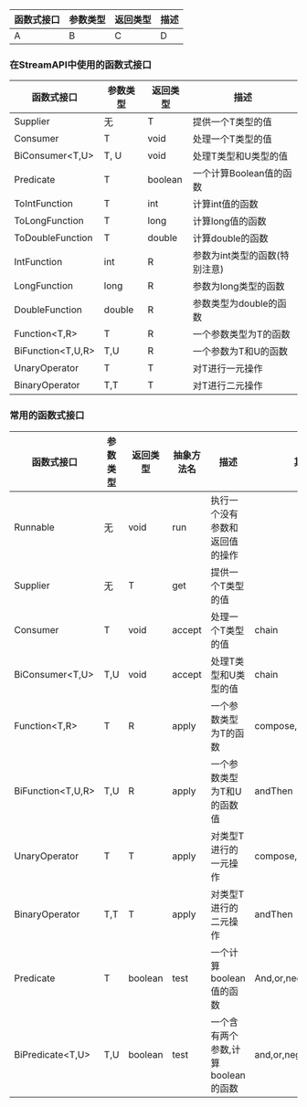 函数式接口 | 参数类型 |返回类型 |描述
---|---|---|---
A|B|C|D


### 在StreamAPI中使用的函数式接口
函数式接口 | 参数类型 |返回类型 |描述
---|---|---|---
Supplier<T> | 无 | T |提供一个T类型的值
Consumer<T> | T |void |处理一个T类型的值
BiConsumer<T,U> | T, U | void|处理T类型和U类型的值
Predicate<T>|T|boolean|一个计算Boolean值的函数
ToIntFunction<T>|T |int |计算int值的函数
ToLongFunction<T>|T|long|计算long值的函数
ToDoubleFunction<T>|T|double|计算double的函数
IntFunction<R>|int|R|参数为int类型的函数(特别注意)
LongFunction<R>|long|R|参数为long类型的函数
DoubleFunction<R>|double|R|参数类型为double的函数
Function<T,R>|T|R|一个参数类型为T的函数
BiFunction<T,U,R>|T,U|R|一个参数为T和U的函数
UnaryOperator<T>|T|T|对T进行一元操作
BinaryOperator<T>|T,T|T|对T进行二元操作

###  常用的函数式接口
函数式接口 | 参数类型 |返回类型 |抽象方法名|描述|其他方法
---|---|---|---|---|---
Runnable|无|void|run|执行一个没有参数和返回值的操作|
Supplier<T>|无|T|get|提供一个T类型的值|
Consumer<T>|T|void|accept|处理一个T类型的值|chain
BiConsumer<T,U>|T,U|void|accept|处理T类型和U类型的值|chain
Function<T,R>|T|R|apply|一个参数类型为T的函数|compose,andThen,identity
BiFunction<T,U,R>|T,U|R|apply|一个参数类型为T和U的函数值|andThen
UnaryOperator<T>|T|T|apply|对类型T进行的一元操作|compose,andThen,identity
BinaryOperator<T>|T,T|T|apply|对类型T进行的二元操作|andThen
Predicate<T>|T|boolean|test|一个计算boolean值的函数|And,or,negate,isEqual
BiPredicate<T,U>|T,U|boolean|test|一个含有两个参数,计算boolean的函数|and,or,negate

